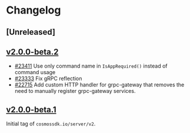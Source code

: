<!--
Guiding Principles:

Changelogs are for humans, not machines.
There should be an entry for every single version.
The same types of changes should be grouped.
Versions and sections should be linkable.
The latest version comes first.
The release date of each version is displayed.
Mention whether you follow Semantic Versioning.

Usage:

Change log entries are to be added to the Unreleased section from newest to oldest.
Each entry must include the Github issue reference in the following format:

* [#<issue-number>] Changelog message.

-->

# Changelog

## [Unreleased]

## [v2.0.0-beta.2](https://github.com/cosmos/cosmos-sdk/releases/tag/server/v2.0.0-beta.2)

* [#23411](https://github.com/cosmos/cosmos-sdk/pull/23411) Use only command name in `IsAppRequired()` instead of command usage
* [#23333](https://github.com/cosmos/cosmos-sdk/pull/23333) Fix gRPC reflection
* [#22715](https://github.com/cosmos/cosmos-sdk/pull/22941) Add custom HTTP handler for grpc-gateway that removes the need to manually register grpc-gateway services.

## [v2.0.0-beta.1](https://github.com/cosmos/cosmos-sdk/releases/tag/server/v2.0.0-beta.1)

Initial tag of `cosmossdk.io/server/v2`.
